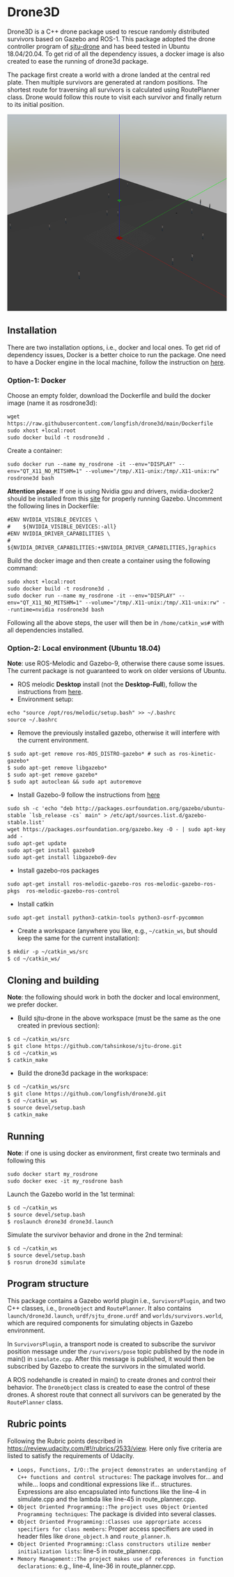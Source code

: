 # Drone3D 

Drone3D is a C++ drone package used to rescue randomly distributed survivors based on Gazebo and ROS-1. This package adopted the drone controller program of [sjtu-drone](https://github.com/tahsinkose/sjtu-drone) and has beed tested in Ubuntu 18.04/20.04. To get rid of all the dependency issues, a docker image is also created to ease the running of drone3d package.

The package first create a world with a drone landed at the central red plate. Then multiple survivors are generated at random positions. The shortest route for traversing all survivors is calculated using RoutePlanner class. Drone would follow this route to visit each survivor and finally return to its initial position.

<img src="map.png" width="600" height="450" />

## Installation
There are two installation options, i.e., docker and local ones. To get rid of dependency issues, Docker is a better choice to run the package. One need to have a Docker engine in the local machine, follow the instruction on [here](https://docs.docker.com/engine/install/ubuntu/).

### Option-1: Docker
Choose an empty folder, download the Dockerfile and build the docker image (name it as rosdrone3d):
```
wget https://raw.githubusercontent.com/longfish/drone3d/main/Dockerfile
sudo xhost +local:root
sudo docker build -t rosdrone3d .
```
Create a container:
```
sudo docker run --name my_rosdrone -it --env="DISPLAY" --env="QT_X11_NO_MITSHM=1" --volume="/tmp/.X11-unix:/tmp/.X11-unix:rw" rosdrone3d bash
```

**Attention please**: If one is using Nvidia gpu and drivers, nvidia-docker2 should be installed from this [site](https://docs.nvidia.com/datacenter/cloud-native/container-toolkit/install-guide.html#docker) for properly running Gazebo. Uncomment the following lines in Dockerfile:
```
#ENV NVIDIA_VISIBLE_DEVICES \
#    ${NVIDIA_VISIBLE_DEVICES:-all}
#ENV NVIDIA_DRIVER_CAPABILITIES \
#    ${NVIDIA_DRIVER_CAPABILITIES:+$NVIDIA_DRIVER_CAPABILITIES,}graphics
```
Build the docker image and then create a container using the following command:
```
sudo xhost +local:root
sudo docker build -t rosdrone3d .
sudo docker run --name my_rosdrone -it --env="DISPLAY" --env="QT_X11_NO_MITSHM=1" --volume="/tmp/.X11-unix:/tmp/.X11-unix:rw" --runtime=nvidia rosdrone3d bash
```

Following all the above steps, the user will then be in `/home/catkin_ws#` with all dependencies installed.

### Option-2: Local environment (Ubuntu 18.04)
**Note**: use ROS-Melodic and Gazebo-9, otherwise there cause some issues. The current package is not guaranteed to work on older versions of Ubuntu.

* ROS melodic **Desktop** install (not the **Desktop-Full**), follow the instructions from [here](http://wiki.ros.org/melodic/Installation/Ubuntu).
* Environment setup: 
``` 
echo "source /opt/ros/melodic/setup.bash" >> ~/.bashrc
source ~/.bashrc
```
* Remove the previously installed gazebo, otherwise it will interfere with the current environment.
```
$ sudo apt-get remove ros-ROS_DISTRO-gazebo* # such as ros-kinetic-gazebo*
$ sudo apt-get remove libgazebo*
$ sudo apt-get remove gazebo*
$ sudo apt autoclean && sudo apt autoremove
```
* Install Gazebo-9 follow the instructions from [here](http://gazebosim.org/tutorials?cat=install&tut=install_ubuntu&ver=9.0)
```
sudo sh -c 'echo "deb http://packages.osrfoundation.org/gazebo/ubuntu-stable `lsb_release -cs` main" > /etc/apt/sources.list.d/gazebo-stable.list'
wget https://packages.osrfoundation.org/gazebo.key -O - | sudo apt-key add -
sudo apt-get update
sudo apt-get install gazebo9
sudo apt-get install libgazebo9-dev
```
* Install gazebo-ros packages
```
sudo apt-get install ros-melodic-gazebo-ros ros-melodic-gazebo-ros-pkgs  ros-melodic-gazebo-ros-control
```
* Install catkin
```
sudo apt-get install python3-catkin-tools python3-osrf-pycommon
```
* Create a workspace (anywhere you like, e.g., `~/catkin_ws`, but should keep the same for the current installation):
```
$ mkdir -p ~/catkin_ws/src
$ cd ~/catkin_ws/
```

## Cloning and building
**Note**: the following should work in both the docker and local environment, we prefer docker.

* Build sjtu-drone in the above workspace (must be the same as the one created in previous section):
```
$ cd ~/catkin_ws/src
$ git clone https://github.com/tahsinkose/sjtu-drone.git
$ cd ~/catkin_ws
$ catkin_make
```
* Build the drone3d package in the workspace:
```
$ cd ~/catkin_ws/src
$ git clone https://github.com/longfish/drone3d.git 
$ cd ~/catkin_ws
$ source devel/setup.bash
$ catkin_make
```

## Running
**Note**: if one is using docker as environment, first create two terminals and following this
```
sudo docker start my_rosdrone
sudo docker exec -it my_rosdrone bash
```

Launch the Gazebo world in the 1st terminal:
```
$ cd ~/catkin_ws
$ source devel/setup.bash
$ roslaunch drone3d drone3d.launch
```

Simulate the survivor behavior and drone in the 2nd terminal:
```
$ cd ~/catkin_ws
$ source devel/setup.bash
$ rosrun drone3d simulate
```

## Program structure

This package contains a Gazebo world plugin i.e., `SurvivorsPlugin`, and two C++ classes, i.e., `DroneObject` and `RoutePlanner`. It also contains `launch/drone3d.launch`, `urdf/sjtu_drone.urdf` and `worlds/survivors.world`, which are required components for simulating objects in Gazebo environment. 

In `SurvivorsPlugin`, a transport node is created to subscribe the survivor position message under the `/survivors/pose` topic published by the node in main() in `simulate.cpp`. After this message is published, it would then be subscribed by Gazebo to create the survivors in the simulated world. 

A ROS nodehandle is created in main() to create drones and control their behavior. The `DroneObject` class is created to ease the control of these drones. A shorest route that connect all survivors can be generated by the `RoutePlanner` class. 

## Rubric points

Following the Rubric points described in https://review.udacity.com/#!/rubrics/2533/view. Here only five criteria are listed to satisfy the requirements of Udacity.

* `Loops, Functions, I/O::The project demonstrates an understanding of C++ functions and control structures`: The package involves for... and while... loops and conditional expressions like if... structures. Expressions are also encapsulated into functions like the line-4 in simulate.cpp and the lambda like line-45 in route_planner.cpp.
* `Object Oriented Programming::The project uses Object Oriented Programming techniques`: The package is divided into several classes. 
* `Object Oriented Programming::Classes use appropriate access specifiers for class members`: Proper access specifiers are used in header files like `drone_object.h` and `route_planner.h`.
* `Object Oriented Programming::Class constructors utilize member initialization lists`: line-5 in route_planner.cpp.
* `Memory Management::The project makes use of references in function declarations`: e.g., line-4, line-36 in route_planner.cpp.
